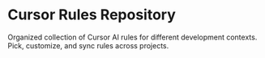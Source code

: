 # Cursor Rules Repository

Organized collection of Cursor AI rules for different development contexts. Pick, customize, and sync rules across projects.
